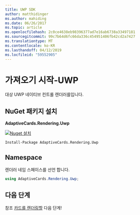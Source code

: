 ```yaml
---
title: UWP SDK
author: matthidinger
ms.author: mahiding
ms.date: 06/26/2017
ms.topic: article
ms.openlocfilehash: 2c0ce4638eb98396377ad7e16ab6738a33497181
ms.sourcegitcommit: 99c7b64d6fc66da336c454951406fb42cd2a7427
ms.translationtype: MT
ms.contentlocale: ko-KR
ms.lasthandoff: 04/12/2019
ms.locfileid: "59552905"
---
```

# <a name="getting-started---uwp"></a>가져오기 시작-UWP

대상 UWP 네이티브 컨트롤 렌더러를입니다.

## <a name="install-nuget-package"></a>NuGet 패키지 설치

**AdaptiveCards.Rendering.Uwp**

[![Nuget 설치](https://img.shields.io/nuget/vpre/AdaptiveCards.Rendering.Uwp.svg)](https://www.nuget.org/packages/AdaptiveCards.Rendering.Uwp)

```console
Install-Package AdaptiveCards.Rendering.Uwp
```

## <a name="namespace"></a>Namespace

렌더러 네임 스페이스를 선언 합니다.

```csharp
using AdaptiveCards.Rendering.Uwp;
```

## <a name="next-steps"></a>다음 단계

참조 [카드를 렌더링할](render-a-card.md) 다음 단계!
